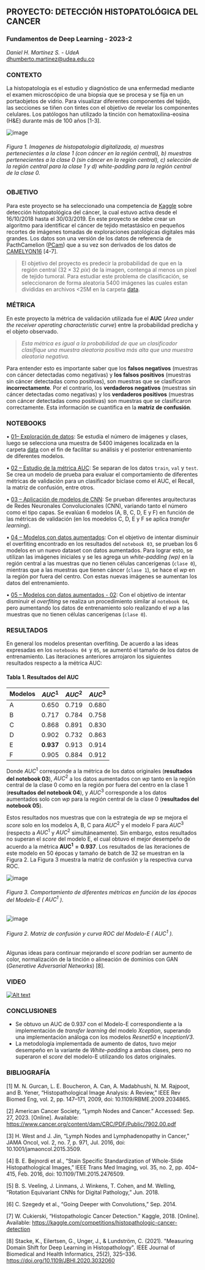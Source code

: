 ## **PROYECTO: DETECCIÓN HISTOPATOLÓGICA DEL CANCER**
### Fundamentos de Deep Learning - 2023-2
*Daniel H. Martínez S. - UdeA* \
dhumberto.martinez@udea.edu.co 

### CONTEXTO

La histopatología es el estudio y diagnóstico de una enfermedad mediante el examen microscópico de una biopsia que se procesa y se fija en un portaobjetos de vidrio. Para visualizar diferentes componentes del tejido, las secciones se tiñen con tintes con el objetivo de revelar los componentes celulares. Los patólogos han utilizado la tinción con hematoxilina-eosina (H&E) durante más de 100 años [1-3]. 

![image](https://github.com/DanielMartinez0/Proyecto_Deteccion_histopatologica_del_cancer/assets/79658767/f47192f2-6201-4daf-994f-1b81d013ee7c)

###### Figura 1. Imagenes de histopatología digitalizada, a) muestras pertenecientes a la clase 1 (con cáncer en la región central), b) muestras pertenecientes a la clase 0 (sin cáncer en la región central), c) selección de la región central para la clase 1 y d) *white-padding* para la región central de la clase 0. 

### OBJETIVO
Para este proyecto se ha seleccionado una competencia de [Kaggle](https://www.kaggle.com/competitions/histopathologic-cancer-detection/overview "Histopathologic Cancer Detection") sobre detección histopatológica del cáncer, la cual estuvo activa desde el 16/10/2018 hasta el 30/03/2019. En este proyecto se debe crear un algoritmo para identificar el cáncer de tejido metastásico en pequeños recortes de imágenes tomadas de exploraciones patológicas digitales más grandes. Los datos son una versión de los datos de referencia de PacthCamelion ([PCam](https://github.com/basveeling/pcam#readme "PatchCamelyon (PCam)"))  que a su vez son derivados de los datos de [CAMELYON16](https://camelyon16.grand-challenge.org/ "CAMELYON16 challenge") [4-7]. 

>El objetivo del proyecto es predecir la probabilidad de que en la región central $(32\times32\ pix)$ de la imagen, contenga al menos un pixel de tejido tumoral. Para estudiar este problema de clasificación, se seleccionaron de forma aleatoria 5400 imágenes las cuales estan divididas en archivos <25M en la carpeta [data](https://github.com/DanielMartinez0/Proyecto_Deteccion_histopatologica_del_cancer/tree/main/data "datos de entrenamiento").  

### MÉTRICA
En este proyecto la métrica de validación utilizada fue el **AUC** (*Area under the receiver operating characteristic curve*) entre la probabilidad predicha y el objeto observado. 
>*Esta métrica es igual a la probabilidad de que un clasificador clasifique una muestra aleatoria positiva más alta que una muestra aleatoria negativa.*

Para entender esto es importante saber que los **falsos negativos** (muestras con cáncer detectadas como negativas) y **los falsos positivos** (muestras sin cáncer detectadas como positivas), son muestras que se clasificaron **incorrectamente**. Por el contrario, los **verdaderos negativos** (muestras sin cáncer detectadas como negativas) y los **verdaderos positivos** (muestras con cáncer detectadas como positivas) son muestras que se clasificaron correctamente. Esta información se cuantifica en la **matriz de confusión**.

### NOTEBOOKS
•	[01– Exploración de datos](note_books/01_Exploración_de_datos.ipynb "01– Exploración de datos.ipynb"):  Se estudia el número de imágenes y clases, luego se selecciona una muestra de 5400 imágenes localizada en la carpeta [data](data " datos de entrenamiento - 5400 imágenes") con el fin de facilitar su análisis y el posterior entrenamiento de diferentes modelos.

•	[02 – Estudio de la métrica AUC](note_books/02_Estudio_Métrica_AUC.ipynb "02 – Estudio de la métrica AUC.ipynb"): Se separan de los datos `train`, `val` y `test`. Se crea un modelo de prueba para evaluar el comportamiento de diferentes métricas de validación para un clasificador biclase como el AUC, el Recall, la matriz de confusión, entre otros.

•	[03 – Aplicación de modelos de CNN](note_books/03_Aplicación_modelos_CNN.ipynb "03 – Aplicación de modelos de CNN.ipynb"): Se prueban diferentes arquitecturas de Redes Neuronales Convolucionales (CNN), variando tanto el número como el tipo capas. Se evalúan 6 modelos (A, B, C, D, E y F) en función de las métricas de validación (en los moedelos C, D, E y F se aplica *transfer learning*).

•	[04 – Modelos con datos aumentados](note_books/04_Modelos_&_Datos_aumentados_CNN.ipynb "04 – Modelos con datos aumentados.ipynb"): Con el objetivo de intentar disminuir el overfiting encontrado en los resultados del `notebook 03`, se prueban los 6 modelos en un nuevo dataset con datos aumentados. Para lograr esto, se utilizan las imágenes iniciales y se les agrega un *white-padding (wp)* en la región central a las muestras que no tienen células cancerígenas (`clase 0`), mientras que a las muestras que tienen cáncer (`clase 1`), se hace el *wp* en la región por fuera del centro. Con estas nuevas imágenes se aumentan los datos del entrenamiento.

• [05 – Modelos con datos aumentados - 02](note_books/05_Modelos_&_Datos_aumentados_02_CNN.ipynb "05 – Modelos con datos aumentados - 02.ipynb"): Con el objetivo de intentar disminuir el *overfiting* se realiza un procedimiento similar al `notebook 04`, pero aumentando los datos de entrenamiento solo realizando el *wp* a las muestras que no tienen células cancerígenas (`clase 0`).


### RESULTADOS
En general los modelos presentan overfiting. De acuerdo a las ideas expresadas en los `notebooks 04 `y `05`, se aumentó el tamaño de los datos de entrenamiento. Las iteraciones anteriores arrojaron los siguientes resultados respecto a la métrica AUC:

<!-- TABLE -->
#### Tabla 1. Resultados del AUC
| Modelos | $AUC^1$ | $AUC^2$ | $AUC^3$ |
|-----|------|-------|---------|
|  A  |   0.650  |    0.719   |    0.680     |
|  B  |   0.717  |   0.784   |     0.758     |
|  C  |   0.868  |    0.891   |    0.830      |
|  D  |   0.902  |   0.732    |    0.863      |
|  E  |   **0.937**  |   0.913    | 0.914         |
|  F  |   0.905  |   0.884    |      0.912    |

Donde $AUC^1$ corresponde a la métrica de los datos originales (**resultados del notebook 03**), $AUC^2$ a los datos aumentados con *wp* tanto en la región central de la clase 0 como en la región por fuera del centro en la clase 1 (**resultados del notebook 04**), y $AUC^3$ corresponde a los datos aumentados solo con *wp* para la región central de la clase 0 (**resultados del notebook 05**).

Estos resultados nos muestras que con la estrategia de *wp* se mejora el *score* solo en los modelos A, B, C para $AUC^2$ y el modelo F para $AUC^3$ (respecto a $AUC^1$ y $AUC^2$ simultáneamente). Sin embargo, estos resultados no superan el *score* del modelo E, el cual obtuvo el mejor desempeño de acuerdo a la métrica $\mathbf{AUC^1=0.937}$. Los resultados de las iteraciones de este modelo en 50 épocas y tamaño de batch de 32 se muestran en la Figura 2. La Figura 3 muestra la matriz de confusión y la respectiva curva ROC.

![image](https://github.com/DanielMartinez0/Proyecto_Deteccion_histopatologica_del_cancer/assets/79658767/89c31cda-61b0-4339-b4bc-8f13a130ad3b)

###### Figura 3. Comportamiento de diferentes métricas en función de las épocas del Modelo-E ( $AUC^1$ ).

![image](https://github.com/DanielMartinez0/Proyecto_Deteccion_histopatologica_del_cancer/assets/79658767/983f3888-08a2-42a9-9ec8-4e93795e649b)

###### Figura 2. Matriz de confusión y curva ROC del Modelo-E ( $AUC^1$ ).
Algunas ideas para continuar mejorando el *score* podrían ser aumento de color, normalización de la tinción o alineación de dominios con GAN (*Generative Adversarial Networks*)  [8].

### VIDEO 
[![Alt text](https://img.youtube.com/vi/4UgukbY_Dpc/0.jpg)](https://www.youtube.com/watch?v=4UgukbY_Dpc)

### CONCLUSIONES
- Se obtuvo un AUC de 0.937 con el Modelo-E correspondiente a la implementación de *transfer learning* del modelo *Xception*, superando una implementación análoga con los modelos *Resnet50* e I*nceptionV3*.
- La metodología implementada de aumento de datos, tuvo mejor desempeño en la variante de *White-padding* a ambas clases, pero no superaron el *score* del modelo-E utilizando los datos originales.


### BIBLIOGRAFÍA
[1]	M. N. Gurcan, L. E. Boucheron, A. Can, A. Madabhushi, N. M. Rajpoot, and B. Yener, “Histopathological Image Analysis: A Review,” IEEE Rev Biomed Eng, vol. 2, pp. 147–171, 2009, doi: 10.1109/RBME.2009.2034865.

[2]	American Cancer Society, “Lymph Nodes and Cancer.” Accessed: Sep. 27, 2023. [Online]. Available: https://www.cancer.org/content/dam/CRC/PDF/Public/7902.00.pdf

[3]	H. West and J. Jin, “Lymph Nodes and Lymphadenopathy in Cancer,” JAMA Oncol, vol. 2, no. 7, p. 971, Jul. 2016, doi: 10.1001/jamaoncol.2015.3509.

[4]	B. E. Bejnordi et al., “Stain Specific Standardization of Whole-Slide Histopathological Images,” IEEE Trans Med Imaging, vol. 35, no. 2, pp. 404–415, Feb. 2016, doi: 10.1109/TMI.2015.2476509.

[5]	B. S. Veeling, J. Linmans, J. Winkens, T. Cohen, and M. Welling, “Rotation Equivariant CNNs for Digital Pathology,” Jun. 2018.

[6]	C. Szegedy et al., “Going Deeper with Convolutions,” Sep. 2014.

[7]	W. Cukierski, “Histopathologic Cancer Detection.” Kaggle, 2018. [Online]. Available: https://kaggle.com/competitions/histopathologic-cancer-detection

[8]       Stacke, K., Eilertsen, G., Unger, J., & Lundström, C. (2021). "Measuring Domain Shift for Deep Learning in Histopathology". IEEE Journal of Biomedical and Health Informatics, 25(2), 325–336. https://doi.org/10.1109/JBHI.2020.3032060
